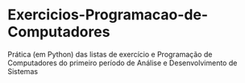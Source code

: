 # Exercicios-Programacao-de-Computadores
Prática (em Python) das listas de exercício e Programação de Computadores do primeiro período de Análise e Desenvolvimento de Sistemas
